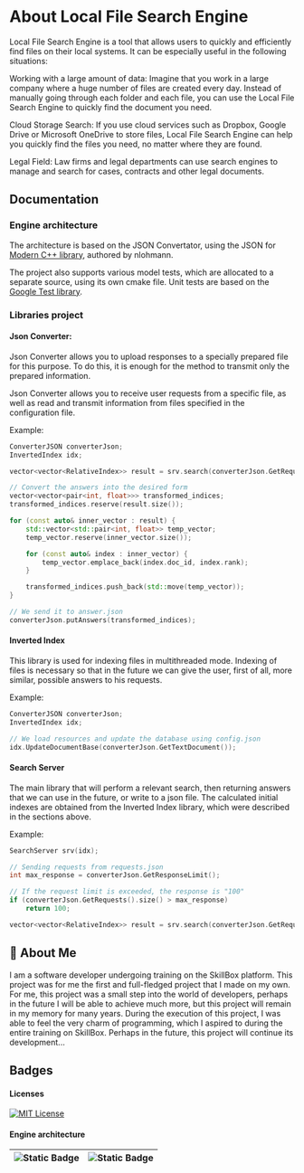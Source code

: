 # About Local File Search Engine

Local File Search Engine is a tool that allows users to quickly and efficiently find files on their local systems. It can be especially useful in the following situations:

Working with a large amount of data: Imagine that you work in a large company where a huge number of files are created every day. Instead of manually going through each folder and each file, you can use the Local File Search Engine to quickly find the document you need.

Cloud Storage Search: If you use cloud services such as Dropbox, Google Drive or Microsoft OneDrive to store files, Local File Search Engine can help you quickly find the files you need, no matter where they are found.

Legal Field: Law firms and legal departments can use search engines to manage and search for cases, contracts and other legal documents.
## Documentation

### Engine architecture

The architecture is based on the JSON Convertator, using the JSON for [Modern C++ library](https://github.com/nlohmann/json?ysclid=lohqpsiym1209861604), authored by nlohmann.

The project also supports various model tests, which are allocated to a separate source, using its own cmake file. Unit tests are based on the [Google Test library](https://github.com/google/googletest?ysclid=lohr7skmnr774464427).

### Libraries project

#### Json Converter:
Json Converter allows you to upload responses to a specially prepared file for this purpose. To do this, it is enough for the method to transmit only the prepared information.

Json Converter allows you to receive user requests from a specific file, as well as read and transmit information from files specified in the configuration file.

Example:
```cpp
ConverterJSON converterJson;
InvertedIndex idx;

vector<vector<RelativeIndex>> result = srv.search(converterJson.GetRequests());

// Convert the answers into the desired form
vector<vector<pair<int, float>>> transformed_indices;
transformed_indices.reserve(result.size());

for (const auto& inner_vector : result) {
    std::vector<std::pair<int, float>> temp_vector;
    temp_vector.reserve(inner_vector.size());

    for (const auto& index : inner_vector) {
        temp_vector.emplace_back(index.doc_id, index.rank);
    }

    transformed_indices.push_back(std::move(temp_vector));
}

// We send it to answer.json
converterJson.putAnswers(transformed_indices);
```

#### Inverted Index

This library is used for indexing files in multithreaded mode. Indexing of files is necessary so that in the future we can give the user, first of all, more similar, possible answers to his requests.

Example:
```cpp
ConverterJSON converterJson;
InvertedIndex idx;

// We load resources and update the database using config.json
idx.UpdateDocumentBase(converterJson.GetTextDocument());
```

#### Search Server
The main library that will perform a relevant search, then returning answers that we can use in the future, or write to a json file. The calculated initial indexes are obtained from the Inverted Index library, which were described in the sections above.

Example:
```cpp
SearchServer srv(idx);

// Sending requests from requests.json
int max_response = converterJson.GetResponseLimit();

// If the request limit is exceeded, the response is "100"
if (converterJson.GetRequests().size() > max_response) 
    return 100;

vector<vector<RelativeIndex>> result = srv.search(converterJson.GetRequests());
```
## 🚀 About Me
I am a software developer undergoing training on the SkillBox platform. This project was for me the first and full-fledged project that I made on my own. For me, this project was a small step into the world of developers, perhaps in the future I will be able to achieve much more, but this project will remain in my memory for many years. During the execution of this project, I was able to feel the very charm of programming, which I aspired to during the entire training on SkillBox. Perhaps in the future, this project will continue its development...


## Badges

#### Licenses

[![MIT License](https://img.shields.io/badge/License-MIT-green.svg)](https://choosealicense.com/licenses/mit/)

#### Engine architecture

| ![Static Badge](https://img.shields.io/badge/Google_Test-purple?link=https%3A%2F%2Fgithub.com%2Fgoogle%2Fgoogletest%3Fysclid%3Dlohr7skmnr774464427) | ![Static Badge](https://img.shields.io/badge/JSON_for_Modern_C%2B%2B-orange?link=https%3A%2F%2Fgithub.com%2Fnlohmann%2Fjson%3Fysclid%3Dlohqpsiym1209861604) |
|----------|----------|